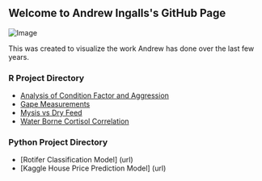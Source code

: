 ## Welcome to Andrew Ingalls's GitHub Page

![Image](src)

This was created to visualize the work Andrew has done over the last few years.

### R Project Directory
- [Analysis of Condition Factor and Aggression](url)
- [Gape Measurements](url)
- [Mysis vs Dry Feed](url)
- [Water Borne Cortisol Correlation](url)

### Python Project Directory
- [Rotifer Classification Model] (url)
- [Kaggle House Price Prediction Model] (url)
